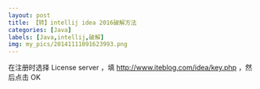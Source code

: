 ```yaml
---
layout: post
title: 【转】intellij idea 2016破解方法
categories: [Java]
labels: [Java,intellij,破解]
img: my_pics/20141111091623993.png
---
```

 
在注册时选择 License server ，填 http://www.iteblog.com/idea/key.php ，然后点击 OK